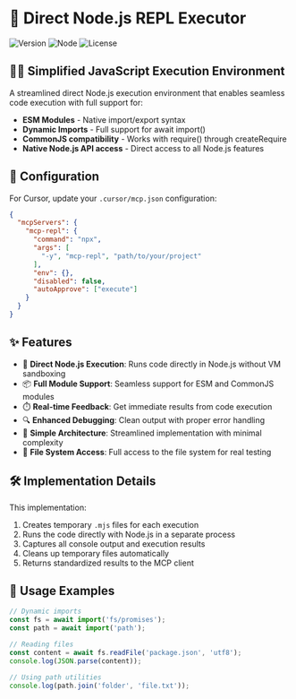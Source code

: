 # 🚀 Direct Node.js REPL Executor

![Version](https://img.shields.io/badge/version-2.0.0-blue)
![Node](https://img.shields.io/badge/node-%3E%3D18.0.0-green)
![License](https://img.shields.io/badge/license-MIT-orange)

## 🧙‍♂️ Simplified JavaScript Execution Environment

A streamlined direct Node.js execution environment that enables seamless code execution with full support for:

- **ESM Modules** - Native import/export syntax
- **Dynamic Imports** - Full support for await import() 
- **CommonJS compatibility** - Works with require() through createRequire
- **Native Node.js API access** - Direct access to all Node.js features

## 🧩 Configuration

For Cursor, update your `.cursor/mcp.json` configuration:

```json
{
  "mcpServers": {
    "mcp-repl": {
      "command": "npx",
      "args": [
        "-y", "mcp-repl", "path/to/your/project"
      ],
      "env": {},
      "disabled": false,
      "autoApprove": ["execute"]
    }
  }
}
```

## ✨ Features

- 🚀 **Direct Node.js Execution**: Runs code directly in Node.js without VM sandboxing
- 📦 **Full Module Support**: Seamless support for ESM and CommonJS modules
- ⏱️ **Real-time Feedback**: Get immediate results from code execution
- 🔍 **Enhanced Debugging**: Clean output with proper error handling
- 🧠 **Simple Architecture**: Streamlined implementation with minimal complexity
- 🔄 **File System Access**: Full access to the file system for real testing

## 🛠️ Implementation Details

This implementation:

1. Creates temporary `.mjs` files for each execution
2. Runs the code directly with Node.js in a separate process
3. Captures all console output and execution results
4. Cleans up temporary files automatically
5. Returns standardized results to the MCP client

## 📝 Usage Examples

```javascript
// Dynamic imports
const fs = await import('fs/promises');
const path = await import('path');

// Reading files
const content = await fs.readFile('package.json', 'utf8');
console.log(JSON.parse(content));

// Using path utilities
console.log(path.join('folder', 'file.txt'));
```

